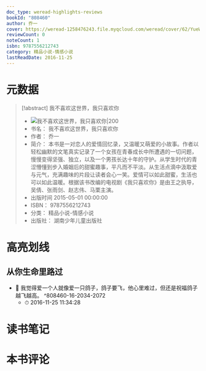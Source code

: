 ```yaml
---
doc_type: weread-highlights-reviews
bookId: "808460"
author: 乔一
cover: https://weread-1258476243.file.myqcloud.com/weread/cover/62/YueWen_808460/t7_YueWen_808460.jpg
reviewCount: 0
noteCount: 1
isbn: 9787556212743
category: 精品小说-情感小说
lastReadDate: 2016-11-25
---
```

# 元数据
> [!abstract] 我不喜欢这世界，我只喜欢你
> - ![ 我不喜欢这世界，我只喜欢你|200](https://weread-1258476243.file.myqcloud.com/weread/cover/62/YueWen_808460/t7_YueWen_808460.jpg)
> - 书名： 我不喜欢这世界，我只喜欢你
> - 作者： 乔一
> - 简介： 本书是一对恋人的爱情回忆录，又温暖又萌爱的小故事。作者以轻松幽默的文笔真实记录了一个女孩在青春成长中所遭遇的一切问题，慢慢变得坚强、独立，以及一个男孩长达十年的守护。从学生时代的青涩懵懂到步入婚姻后的甜蜜趣事，平凡而不平淡。从生活点滴中汲取爱与元气，充满趣味的片段让读者会心一笑。爱情可以如此甜蜜，生活也可以如此温暖。根据该书改编的电视剧《我只喜欢你》是由王之执导，吴倩、张雨剑、赵志伟、马栗主演。
> - 出版时间 2015-05-01 00:00:00
> - ISBN： 9787556212743
> - 分类： 精品小说-情感小说
> - 出版社： 湖南少年儿童出版社

# 高亮划线

## 从你生命里路过


- 📌 我觉得爱一个人就像爱一只鸽子，鸽子要飞，他心里难过，但还是祝福鸽子越飞越高。 ^808460-16-2034-2072
    - ⏱ 2016-11-25 11:34:28 
# 读书笔记

# 本书评论
